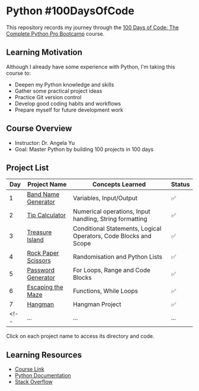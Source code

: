 # Python #100DaysOfCode

This repository records my journey through the [100 Days of Code: The Complete Python Pro Bootcamp](https://www.udemy.com/course/100-days-of-code/) course.

## Learning Motivation
Although I already have some experience with Python, I'm taking this course to:
- Deepen my Python knowledge and skills
- Gather some practical project ideas
- Practice Git version control
- Develop good coding habits and workflows
- Prepare myself for future development work

## Course Overview
- Instructor: Dr. Angela Yu
- Goal: Master Python by building 100 projects in 100 days

## Project List
| Day | Project Name | Concepts Learned | Status |
|-----|-------------|-----------------|--------|
| 1 | [Band Name Generator](./day_001_band_name_generator/) | Variables, Input/Output | ✅ |
| 2 | [Tip Calculator](./day_002_tip_calculator/) | Numerical operations, Input handling, String formatting | ✅ | 
| 3 | [Treasure Island](./day_003_treasure_island/) | Conditional Statements, Logical Operators, Code Blocks and Scope | ✅ |
| 4 | [Rock Paper Scissors](./day_004_rock_paper_scissors/) | Randomisation and Python Lists | ✅ |
| 5 | [Password Generator](./day_005_password_generator/) | For Loops, Range and Code Blocks | ✅ |
| 6 | [Escaping the Maze](./day_006_escaping_the_maze/) | Functions, While Loops | ✅ |
| 7 | [Hangman](./day_007_hangman/) | Hangman Project | ✅ |
<!-- | ... | ... | ... |  ✅ | -->

Click on each project name to access its directory and code.


## Learning Resources
- [Course Link](https://www.udemy.com/course/100-days-of-code/)
- [Python Documentation](https://docs.python.org/3/)
- [Stack Overflow](https://stackoverflow.com/) 